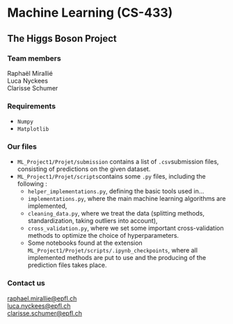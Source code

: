 # Machine Learning (CS-433)
## The Higgs Boson Project

### Team members
Raphaël Mirallié\
Luca Nyckees\
Clarisse Schumer

### Requirements
* `Numpy`
* `Matplotlib`

### Our files

* `ML_Project1/Projet/submission` contains a list of `.csv`submission files, consisting of predictions on the given dataset.
* `ML_Project1/Projet/scripts`contains some `.py` files, including the following :
  - `helper_implementations.py`, defining the basic tools used in...
  - `implementations.py`, where the main machine learning algorithms are implemented,
  - `cleaning_data.py`, where we treat the data (splitting methods, standardization, taking outliers into account),
  - `cross_validation.py`, where we set some important cross-validation methods to optimize the choice of hyperparameters.
  - Some notebooks found at the extension `ML_Project1/Projet/scripts/.ipynb_checkpoints`, where all implemented methods are put to use and the producing of the prediction files takes place.
  
### Contact us
raphael.mirallie@epfl.ch\
luca.nyckees@epfl.ch\
clarisse.schumer@epfl.ch

